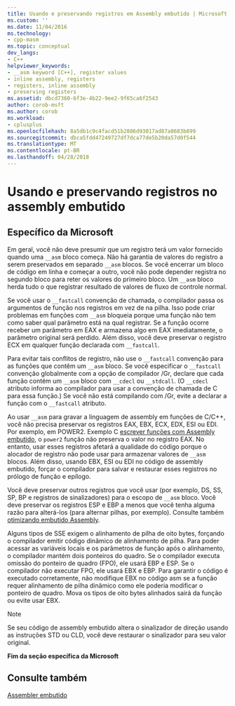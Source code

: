 ```yaml
---
title: Usando e preservando registros em Assembly embutido | Microsoft Docs
ms.custom: ''
ms.date: 11/04/2016
ms.technology:
- cpp-masm
ms.topic: conceptual
dev_langs:
- C++
helpviewer_keywords:
- __asm keyword [C++], register values
- inline assembly, registers
- registers, inline assembly
- preserving registers
ms.assetid: dbcd7360-6f3e-4b22-9ee2-9f65ca6f2543
author: corob-msft
ms.author: corob
ms.workload:
- cplusplus
ms.openlocfilehash: 8a5db1c9c4facd51b2886d93017ad87a0683b899
ms.sourcegitcommit: dbca5fdd47249727df7dca77de5b20da57d0f544
ms.translationtype: MT
ms.contentlocale: pt-BR
ms.lasthandoff: 04/28/2018
---
```

# <a name="using-and-preserving-registers-in-inline-assembly"></a>Usando e preservando registros no assembly embutido
## <a name="microsoft-specific"></a>Específico da Microsoft  
 Em geral, você não deve presumir que um registro terá um valor fornecido quando uma `__asm` bloco começa. Não há garantia de valores do registro a serem preservados em separado `__asm` blocos. Se você encerrar um bloco de código em linha e começar a outro, você não pode depender registra no segundo bloco para reter os valores do primeiro bloco. Um `__asm` bloco herda tudo o que registrar resultado de valores de fluxo de controle normal.  
  
 Se você usar o `__fastcall` convenção de chamada, o compilador passa os argumentos de função nos registros em vez de na pilha. Isso pode criar problemas em funções com `__asm` bloqueia porque uma função não tem como saber qual parâmetro está na qual registrar. Se a função ocorre receber um parâmetro em EAX e armazena algo em EAX imediatamente, o parâmetro original será perdido. Além disso, você deve preservar o registro ECX em qualquer função declarada com `__fastcall`.  
  
 Para evitar tais conflitos de registro, não use o `__fastcall` convenção para as funções que contêm um `__asm` bloco. Se você especificar o `__fastcall` convenção globalmente com a opção de compilador /Gr, declare que cada função contém um `__asm` bloco com `__cdecl` ou `__stdcall`. (O `__cdecl` atributo informa ao compilador para usar a convenção de chamada de C para essa função.) Se você não está compilando com /Gr, evite a declarar a função com o `__fastcall` atributo.  
  
 Ao usar `__asm` para gravar a linguagem de assembly em funções de C/C++, você não precisa preservar os registros EAX, EBX, ECX, EDX, ESI ou EDI. Por exemplo, em POWER2. Exemplo C [escrever funções com Assembly embutido](../../assembler/inline/writing-functions-with-inline-assembly.md), o `power2` função não preserva o valor no registro EAX. No entanto, usar esses registros afetará a qualidade do código porque o alocador de registro não pode usar para armazenar valores de `__asm` blocos. Além disso, usando EBX, ESI ou EDI no código de assembly embutido, forçar o compilador para salvar e restaurar esses registros no prólogo de função e epílogo.  
  
 Você deve preservar outros registros que você usar (por exemplo, DS, SS, SP, BP e registros de sinalizadores) para o escopo de `__asm` bloco. Você deve preservar os registros ESP e EBP a menos que você tenha alguma razão para alterá-los (para alternar pilhas, por exemplo). Consulte também [otimizando embutido Assembly](../../assembler/inline/optimizing-inline-assembly.md).  
  
 Alguns tipos de SSE exigem o alinhamento de pilha de oito bytes, forçando o compilador emitir código dinâmico de alinhamento de pilha. Para poder acessar as variáveis locais e os parâmetros de função após o alinhamento, o compilador mantém dois ponteiros do quadro.  Se o compilador executa omissão do ponteiro de quadro (FPO), ele usará EBP e ESP.  Se o compilador não executar FPO, ele usará EBX e EBP. Para garantir o código é executado corretamente, não modifique EBX no código asm se a função requer alinhamento de pilha dinâmico como ele poderia modificar o ponteiro de quadro. Mova os tipos de oito bytes alinhados sairá da função ou evite usar EBX.  
  
> [!NOTE]
>  Se seu código de assembly embutido altera o sinalizador de direção usando as instruções STD ou CLD, você deve restaurar o sinalizador para seu valor original.  
  
 **Fim da seção específica da Microsoft**  
  
## <a name="see-also"></a>Consulte também  
 [Assembler embutido](../../assembler/inline/inline-assembler.md)